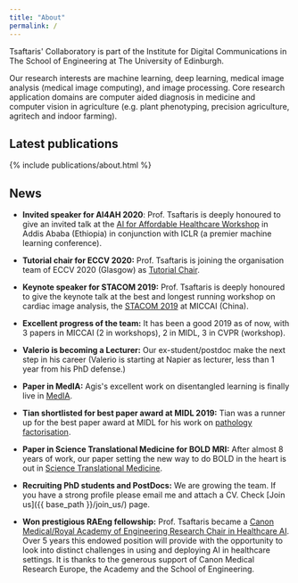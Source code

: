 ```yaml
---
title: "About"
permalink: /
---
```

Tsaftaris' Collaboratory is part of the Institute for Digital Communications in
The School of Engineering at The University of Edinburgh.

Our research interests are machine learning, deep learning, medical image
analysis (medical image computing), and image processing. Core research
application domains are computer aided diagnosis in medicine and computer vision
in agriculture (e.g. plant phenotyping, precision agriculture, agritech and
indoor farming).

## Latest publications
{% include publications/about.html %}

## News
* **Invited speaker for AI4AH 2020**: Prof. Tsaftaris is deeply honoured to give
  an invited talk at the
  [AI for Affordable Healthcare Workshop](https://sites.google.com/view/ai4ah-iclr2020/home)
  in Addis Ababa (Ethiopia) in conjunction with ICLR (a premier machine learning
  conference).

* **Tutorial chair for ECCV 2020:** Prof. Tsaftaris is joining the organisation
  team of ECCV 2020 (Glasgow) as [Tutorial Chair](https://eccv2020.eu/chairs/).

* **Keynote speaker for STACOM 2019:** Prof. Tsaftaris is deeply honoured to
  give the keynote talk at the best and longest running workshop on cardiac
  image analysis, the [STACOM 2019](http://stacom2019.cardiacatlas.org/) at
  MICCAI (China).

* **Excellent progress of the team:** It has been a good 2019 as of now, with 3
  papers in MICCAI (2 in workshops), 2 in MIDL, 3 in CVPR (workshop).

* **Valerio is becoming a Lecturer:** Our ex-student/postdoc make
  the next step in his career (Valerio is starting at Napier as lecturer, less
  than 1 year from his PhD defense.)

* **Paper in MedIA:** Agis's excellent work on disentangled learning is finally
  live in
  [MedIA](https://www.sciencedirect.com/science/article/abs/pii/S1361841519300684).

* **Tian shortlisted for best paper award at MIDL 2019:** Tian was a runner up
  for the best paper award at MIDL for his work on
  [pathology factorisation](http://proceedings.mlr.press/v102/xia19a.html).

* **Paper in Science Translational Medicine for BOLD MRI:** After almost 8 years
  of work, our paper setting the new way to do BOLD in the heart is out in
  [Science Translational Medicine](https://stm.sciencemag.org/content/11/494/eaat4407.abstract).

* **Recruiting PhD students and PostDocs:** We are growing the team. If you have
  a strong profile please email me and attach a CV. Check
  [Join us]({{ base_path }}/join_us/) page.

* **Won prestigious RAEng fellowship:** Prof. Tsaftaris became a [Canon
  Medical/Royal Academy of Engineering Research Chair in Healthcare
  AI](https://www.raeng.org.uk/news/news-releases/2019/march/academy-announces-2019-research-chairs-and-senior).
  Over 5 years this endowed position will provide with the opportunity to look
  into distinct challenges in using and deploying AI in healthcare settings. It
  is thanks to the generous support of Canon Medical Research Europe, the
  Academy and the School of Engineering.
